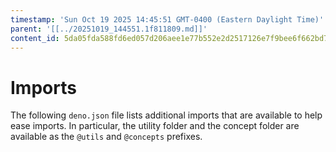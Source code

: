 ```yaml
---
timestamp: 'Sun Oct 19 2025 14:45:51 GMT-0400 (Eastern Daylight Time)'
parent: '[[../20251019_144551.1f811809.md]]'
content_id: 5da05fda588fd6ed057d206aee1e77b552e2d2517126e7f9bee6f662bd7c0afe
---
```


# Imports

The following `deno.json` file lists additional imports that are available to help ease imports. In particular, the utility folder and the concept folder are available as the `@utils` and `@concepts` prefixes.
